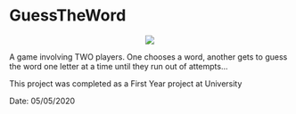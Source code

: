 # GuessTheWord
<p align='center'>
<img src=https://img.shields.io/badge/Python-FFD43B?style=for-the-badge&logo=python&logoColor=blue></img>
</p>

A game involving TWO players. One chooses a word, another gets to guess the word one letter at a time until they run out of attempts...

This project was completed as a First Year project at University

Date: 05/05/2020
